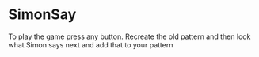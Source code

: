 # SimonSay

To play the game press any button. 
Recreate the old pattern and then look what Simon says next and add that to your pattern
